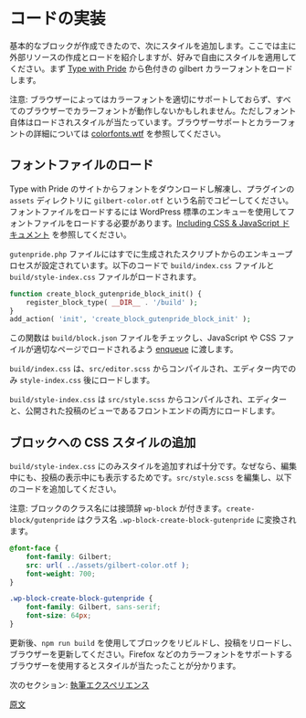 <!-- 
# Code Implementation
 -->
# コードの実装
<!-- 
The basic block is in place, the next step is to add styles to the block. Feel free to style and adjust for your own preference, the main lesson is showing how to create and load external resources. For this example we're going to load the colorized gilbert font from [Type with Pride](https://www.typewithpride.com/).

Note: The color may not work with all browsers until they support the proper color font properly, but the font itself still loads and styles. See [colorfonts.wtf](https://www.colorfonts.wtf/) for browser support and details on color fonts.
 -->
基本的なブロックが作成できたので、次にスタイルを追加します。ここでは主に外部リソースの作成とロードを紹介しますが、好みで自由にスタイルを適用してください。まず [Type with Pride](https://www.typewithpride.com/) から色付きの gilbert カラーフォントをロードします。

注意: ブラウザーによってはカラーフォントを適切にサポートしておらず、すべてのブラウザーでカラーフォントが動作しないかもしれません。ただしフォント自体はロードされスタイルが当たっています。ブラウザーサポートとカラーフォントの詳細については [colorfonts.wtf](https://www.colorfonts.wtf/) を参照してください。

<!-- 
## Load Font File
 -->
## フォントファイルのロード

<!-- 
Download and extract the font from the Type with Pride site, and copy it in the `assets` directory of your plugin naming it `gilbert-color.otf`. To load the font file, we need to add CSS using standard WordPress enqueue, [see Including CSS & JavaScript documentation](https://developer.wordpress.org/themes/basics/including-css-javascript/).

In the `gutenpride.php` file, the enqueue process is already setup from the generated script, so `build/index.css` and `build/style-index.css` files are loaded using:

 -->
Type with Pride のサイトからフォントをダウンロードし解凍し、プラグインの `assets` ディレクトリに `gilbert-color.otf` という名前でコピーしてください。フォントファイルをロードするには WordPress 標準のエンキューを使用してフォントファイルをロードする必要があります。[Including CSS & JavaScript ドキュメント](https://developer.wordpress.org/themes/basics/including-css-javascript/) を参照してください。

`gutenpride.php` ファイルにはすでに生成されたスクリプトからのエンキュープロセスが設定されています。以下のコードで `build/index.css` ファイルと `build/style-index.css` ファイルがロードされます。

```php
function create_block_gutenpride_block_init() {
	register_block_type( __DIR__ . '/build' );
}
add_action( 'init', 'create_block_gutenpride_block_init' );
```

<!-- 
This function checks the `build/block.json` file for JS and CSS files, and will pass them on to [enqueue](https://developer.wordpress.org/themes/basics/including-css-javascript/) these files, so they are loaded on the appropriate pages.
 -->
この関数は `build/block.json` ファイルをチェックし、JavaScript や CSS ファイルが適切なページでロードされるよう [enqueue](https://developer.wordpress.org/themes/basics/including-css-javascript/) に渡します。

<!-- 
The `build/index.css` is compiled from `src/editor.scss` and loads only within the editor, and after the `style-index.css`.
 -->
`build/index.css` は、`src/editor.scss` からコンパイルされ、エディター内でのみ `style-index.css` 後にロードします。

<!-- 
The `build/style-index.css` is compiled from `src/style.scss` and loads in both the editor and front-end — published post view.
 -->
`build/style-index.css` は `src/style.scss` からコンパイルされ、エディターと、公開された投稿のビューであるフロントエンドの両方にロードします。

<!-- 
## Add CSS Style for Block
 -->
## ブロックへの CSS スタイルの追加

<!-- 
We only need to add the style to `build/style-index.css` since it will show while editing and viewing the post. Edit the `src/style.scss` to add the following.

Note: the block classname is prefixed with `wp-block`. The `create-block/gutenpride` is converted to the classname `.wp-block-create-block-gutenpride`.
 -->
`build/style-index.css` にのみスタイルを追加すれば十分です。なぜなら、編集中にも、投稿の表示中にも表示するためです。`src/style.scss` を編集し、以下のコードを追加してください。

注意: ブロックのクラス名には接頭辞 `wp-block` が付きます。`create-block/gutenpride` はクラス名 `.wp-block-create-block-gutenpride` に変換されます。

```scss
@font-face {
	font-family: Gilbert;
	src: url( ../assets/gilbert-color.otf );
	font-weight: 700;
}

.wp-block-create-block-gutenpride {
	font-family: Gilbert, sans-serif;
	font-size: 64px;
}
```

<!-- 
After updating, rebuild the block using `npm run build` then reload the post and refresh the browser. If you are using a browser that supports color fonts (Firefox) then you will see it styled.
 -->
更新後、`npm run build` を使用してブロックをリビルドし、投稿をリロードし、ブラウザーを更新してください。Firefox などのカラーフォントをサポートするブラウザーを使用するとスタイルが当たったことが分かります。

<!-- 
Next Section: [Authoring Experience](/docs/getting-started/create-block/author-experience.md)
 -->
次のセクション: [執筆エクスペリエンス](https://ja.wordpress.org/team/handbook/block-editor/handbook/tutorials/create-block/author-experience/)

[原文](https://github.com/WordPress/gutenberg/blob/trunk/docs/getting-started/tutorials/create-block/block-code.md)
